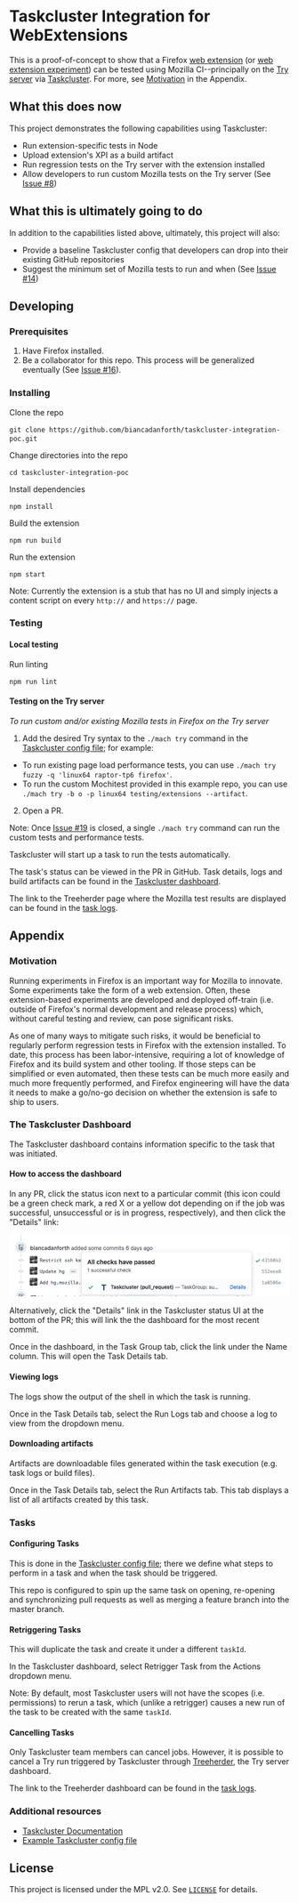 # Taskcluster Integration for WebExtensions

This is a proof-of-concept to show that a Firefox [web extension](https://developer.mozilla.org/en-US/docs/Mozilla/Add-ons/WebExtensions) (or [web extension experiment](https://firefox-source-docs.mozilla.org/toolkit/components/extensions/webextensions/index.html)) can be tested using Mozilla CI--principally on the [Try server](https://firefox-source-docs.mozilla.org/tools/try/index.html) via [Taskcluster](https://docs.taskcluster.net/docs/tutorial/what-is-tc). For more, see [Motivation](#motivation) in the Appendix.



## What this does now

This project demonstrates the following capabilities using Taskcluster:
* Run extension-specific tests in Node
* Upload extension's XPI as a build artifact
* Run regression tests on the Try server with the extension installed
* Allow developers to run custom Mozilla tests on the Try server (See [Issue #8](https://github.com/biancadanforth/taskcluster-integration-poc/issues/8))



## What this is ultimately going to do

In addition to the capabilities listed above, ultimately, this project will also:
* Provide a baseline Taskcluster config that developers can drop into their existing GitHub repositories
* Suggest the minimum set of Mozilla tests to run and when (See [Issue #14](https://github.com/biancadanforth/taskcluster-integration-poc/issues/14))



## Developing


### Prerequisites

1. Have Firefox installed.
2. Be a collaborator for this repo. This process will be generalized eventually (See [Issue #16](https://github.com/biancadanforth/taskcluster-integration-poc/issues/16)).


### Installing

Clone the repo
```
git clone https://github.com/biancadanforth/taskcluster-integration-poc.git
```

Change directories into the repo
```
cd taskcluster-integration-poc
```

Install dependencies
```
npm install
```

Build the extension
```
npm run build
```

Run the extension
```
npm start
```
Note: Currently the extension is a stub that has no UI and simply injects a content script on every `http://` and `https://` page.



### Testing


#### Local testing

Run linting
```
npm run lint
```


#### Testing on the Try server

_To run custom and/or existing Mozilla tests in Firefox on the Try server_
1. Add the desired Try syntax to the `./mach try` command in the [Taskcluster config file](.taskcluster.yml); for example:
  - To run existing page load performance tests, you can use `./mach try fuzzy -q 'linux64 raptor-tp6 firefox'`.
  - To run the custom Mochitest provided in this example repo, you can use `./mach try -b o -p linux64 testing/extensions --artifact`.
2. Open a PR.

Note: Once [Issue #19](https://github.com/biancadanforth/taskcluster-integration-poc/issues/19) is closed, a single `./mach try` command can run the custom tests and performance tests.

Taskcluster will start up a task to run the tests automatically.

The task's status can be viewed in the PR in GitHub. Task details, logs and build artifacts can be found in the [Taskcluster dashboard](#the-taskcluster-dashboard).

The link to the Treeherder page where the Mozilla test results are displayed can be found in the [task logs](#viewing-logs).



## Appendix


### Motivation

Running experiments in Firefox is an important way for Mozilla to innovate. Some experiments take the form of a web extension. Often, these extension-based experiments are developed and deployed off-train (i.e. outside of Firefox's normal development and release process) which, without careful testing and review, can pose significant risks.

As one of many ways to mitigate such risks, it would be beneficial to regularly perform regression tests in Firefox with the extension installed. To date, this process has been labor-intensive, requiring a lot of knowledge of Firefox and its build system and other tooling. If those steps can be simplified or even automated, then these tests can be much more easily and much more frequently performed, and Firefox engineering will have the data it needs to make a go/no-go decision on whether the extension is safe to ship to users.


### The Taskcluster Dashboard

The Taskcluster dashboard contains information specific to the task that was initiated.


#### How to access the dashboard

In any PR, click the status icon next to a particular commit (this icon could be a green check mark, a red X or a yellow dot depending on if the job was successful, unsuccessful or is in progress, respectively), and then click the "Details" link:

![Taskcluster status link](/images/taskcluster_gh_ui.png)

Alternatively, click the "Details" link in the Taskcluster status UI at the bottom of the PR; this will link the the dashboard for the most recent commit.

Once in the dashboard, in the Task Group tab, click the link under the Name column. This will open the Task Details tab. 


#### Viewing logs

The logs show the output of the shell in which the task is running.

Once in the Task Details tab, select the Run Logs tab and choose a log to view from the dropdown menu.


#### Downloading artifacts

Artifacts are downloadable files generated within the task execution (e.g. task logs or build files).

Once in the Task Details tab, select the Run Artifacts tab. This tab displays a list of all artifacts created by this task.



### Tasks


#### Configuring Tasks

This is done in the [Taskcluster config file](.taskcluster.yml); there we define what steps to perform in a task and when the task should be triggered.

This repo is configured to spin up the same task on opening, re-opening and synchronizing pull requests as well as merging a feature branch into the master branch.


#### Retriggering Tasks

This will duplicate the task and create it under a different `taskId`.

In the Taskcluster dashboard, select Retrigger Task from the Actions dropdown menu.

Note: By default, most Taskcluster users will not have the scopes (i.e. permissions) to rerun a task, which (unlike a retrigger) causes a new run of the task to be created with the same `taskId`.


#### Cancelling Tasks

Only Taskcluster team members can cancel jobs. However, it is possible to cancel a Try run triggered by Taskcluster through [Treeherder](https://wiki.mozilla.org/EngineeringProductivity/Projects/Treeherder), the Try server dashboard.

The link to the Treeherder dashboard can be found in the [task logs](#viewing-logs).



### Additional resources

* [Taskcluster Documentation](https://docs.taskcluster.net/docs)
* [Example Taskcluster config file](https://github.com/taskcluster/taskcluster-github/blob/master/.taskcluster.yml)



## License

This project is licensed under the MPL v2.0. See [`LICENSE`](LICENSE) for details.
